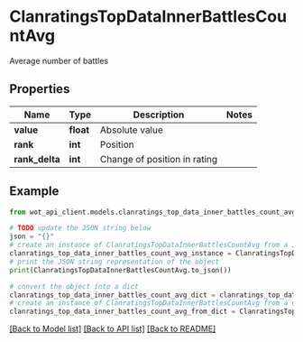 # ClanratingsTopDataInnerBattlesCountAvg

Average number of battles

## Properties

Name | Type | Description | Notes
------------ | ------------- | ------------- | -------------
**value** | **float** | Absolute value | 
**rank** | **int** | Position | 
**rank_delta** | **int** | Change of position in rating | 

## Example

```python
from wot_api_client.models.clanratings_top_data_inner_battles_count_avg import ClanratingsTopDataInnerBattlesCountAvg

# TODO update the JSON string below
json = "{}"
# create an instance of ClanratingsTopDataInnerBattlesCountAvg from a JSON string
clanratings_top_data_inner_battles_count_avg_instance = ClanratingsTopDataInnerBattlesCountAvg.from_json(json)
# print the JSON string representation of the object
print(ClanratingsTopDataInnerBattlesCountAvg.to_json())

# convert the object into a dict
clanratings_top_data_inner_battles_count_avg_dict = clanratings_top_data_inner_battles_count_avg_instance.to_dict()
# create an instance of ClanratingsTopDataInnerBattlesCountAvg from a dict
clanratings_top_data_inner_battles_count_avg_from_dict = ClanratingsTopDataInnerBattlesCountAvg.from_dict(clanratings_top_data_inner_battles_count_avg_dict)
```
[[Back to Model list]](../README.md#documentation-for-models) [[Back to API list]](../README.md#documentation-for-api-endpoints) [[Back to README]](../README.md)


